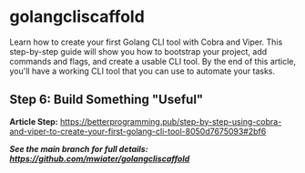 # golangcliscaffold

Learn how to create your first Golang CLI tool with Cobra and Viper. This step-by-step guide will show you how to bootstrap your project, add commands and flags, and create a usable CLI tool. By the end of this article, you'll have a working CLI tool that you can use to automate your tasks.

## Step 6: Build Something "Useful"

**Article Step:** https://betterprogramming.pub/step-by-step-using-cobra-and-viper-to-create-your-first-golang-cli-tool-8050d7675093#2bf6

**_See the main branch for full details: https://github.com/mwiater/golangcliscaffold_**
